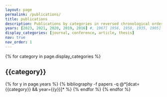 ```yaml
---
layout: page
permalink: /publications/
title: publications
description: Publications by categories in reversed chronological order. 
years: [2023, 2021, 2020, 2019, 2016] #, 1967] 1956, 1950, 1935, 1905]
display_categories: [journal, conference, article, thesis]
nav: true
nav_order: 1
---
```


<div class="publications">
{% for category in page.display_categories %}
  <h2 class="category">{{category}}</h2>
  {% for y in page.years %}
<!---    <h2 class="year">{{y}}</h2> --->
    {% bibliography -f papers -q @*[dcat={{category}} && year={{y}}]* %}
  {% endfor %}
{% endfor %}

</div>